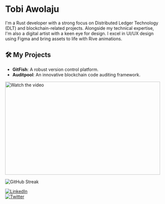 # Tobi Awolaju

I'm a Rust developer with a strong focus on Distributed Ledger Technology (DLT) and blockchain-related projects. Alongside my technical expertise, I'm also a digital artist with a keen eye for design. I excel in UI/UX design using Figma and bring assets to life with Rive animations.

## 🛠️ My Projects
- **GitFish**: A robust version control platform.
- **Auditpool**: An innovative blockchain code auditing framework.

<a href="https://youtu.be/Ixl3nykKG9M?si=V1KBlqVZfAGKMuRu">
  <img src="https://img.youtube.com/vi/Ixl3nykKG9M/0.jpg" alt="Watch the video" width="500" height="300" style="object-fit: cover;">
</a>

![GitHub Streak](https://github-readme-streak-stats.herokuapp.com/?user=kawaiix621&theme=radical)

[![LinkedIn](https://img.shields.io/badge/LinkedIn-0077B5?style=for-the-badge&logo=linkedin&logoColor=white)](https://www.linkedin.com/in/awolaju/)  
[![Twitter](https://img.shields.io/badge/Twitter-1DA1F2?style=for-the-badge&logo=twitter&logoColor=white)](https://twitter.com/kawaiix621)
